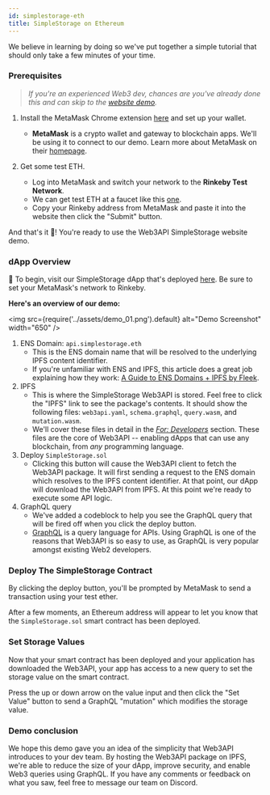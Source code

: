 ```yaml
---
id: simplestorage-eth
title: SimpleStorage on Ethereum
---
```


We believe in learning by doing so we've put together a simple tutorial that should only take a few minutes of your time.

### **Prerequisites**

> _If you're an experienced Web3 dev, chances are you've already done this and can skip to the [website demo](#website-demo)._

1. Install the MetaMask Chrome extension [here](https://chrome.google.com/webstore/detail/metamask/nkbihfbeogaeaoehlefnkodbefgpgknn) and set up your wallet.<br/>

   - **MetaMask** is a crypto wallet and gateway to blockchain apps. We'll be using it to connect to our demo. Learn more about MetaMask on their [homepage](https://metamask.io/).

2. Get some test ETH.<br/>

   - Log into MetaMask and switch your network to the **Rinkeby Test Network**.
   - We can get test ETH at a faucet like this [one](http://rinkeby-faucet.com/).
   - Copy your Rinkeby address from MetaMask and paste it into the website then click the "Submit" button.

And that's it 🎉! You're ready to use the Web3API SimpleStorage website demo.

### **dApp Overview**

🏁 To begin, visit our SimpleStorage dApp that's deployed [here](https://demo.simplestorage.web3api.dev). Be sure to set your MetaMask's network to Rinkeby.<br/>

**Here's an overview of our demo:**<br/>

<img
  src={require('../assets/demo_01.png').default}
  alt="Demo Screenshot"
  width="650"
/>

1. ENS Domain: `api.simplestorage.eth`
   - This is the ENS domain name that will be resolved to the underlying IPFS content identifier.
   - If you're unfamiliar with ENS and IPFS, this article does a great job explaining how they work: [A Guide to ENS Domains + IPFS by Fleek](https://medium.com/fleek/guide-ens-domains-ipfs-ethereum-name-service-26d6092cfadf).
2. IPFS
   - This is where the SimpleStorage Web3API is stored. Feel free to click the "IPFS" link to see the package's contents. It should show the following files: `web3api.yaml`, `schema.graphql`, `query.wasm`, and `mutation.wasm`.
   - We'll cover these files in detail in the [_For: Developers_](/#for-developers) section. These files are the core of Web3API -- enabling dApps that can use any blockchain, from _any_ programming language.
3. Deploy `SimpleStorage.sol`
   - Clicking this button will cause the Web3API client to fetch the Web3API package. It will first sending a request to the ENS domain which resolves to the IPFS content identifier. At that point, our dApp will download the Web3API from IPFS. At this point we're ready to execute some API logic.
4. GraphQL query
   - We've added a codeblock to help you see the GraphQL query that will be fired off when you click the deploy button.
   - [GraphQL](https://graphql.org/) is a query language for APIs. Using GraphQL is one of the reasons that Web3API is so easy to use, as GraphQL is very popular amongst existing Web2 developers.

### **Deploy The SimpleStorage Contract**
By clicking the deploy button, you'll be prompted by MetaMask to send a transaction using your test ether.

After a few moments, an Ethereum address will appear to let you know that the `SimpleStorage.sol` smart contract has been deployed.

### **Set Storage Values**
Now that your smart contract has been deployed and your application has downloaded the Web3API, your app has access to a new query to set the storage value on the smart contract.

Press the up or down arrow on the value input and then click the "Set Value" button to send a GraphQL "mutation" which modifies the storage value.

### **Demo conclusion**

We hope this demo gave you an idea of the simplicity that Web3API introduces to your dev team. By hosting the Web3API package on IPFS, we're able to reduce the size of your dApp, improve security, and enable Web3 queries using GraphQL. If you have any comments or feedback on what you saw, feel free to message our team on Discord.
